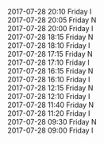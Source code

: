 2017-07-28 20:10 Friday  I  
2017-07-28 20:05 Friday  N  
2017-07-28 20:00 Friday  I  
2017-07-28 18:15 Friday  N  
2017-07-28 18:10 Friday  I  
2017-07-28 17:15 Friday  N  
2017-07-28 17:10 Friday  I  
2017-07-28 16:15 Friday  N  
2017-07-28 16:10 Friday  I  
2017-07-28 12:15 Friday  N  
2017-07-28 12:10 Friday  I  
2017-07-28 11:40 Friday  N  
2017-07-28 11:20 Friday  I  
2017-07-28 09:30 Friday  N  
2017-07-28 09:00 Friday  I  
